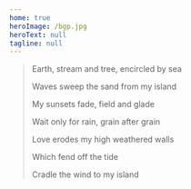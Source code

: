 ```yaml
---
home: true
heroImage: /bgp.jpg
heroText: null
tagline: null
---
```


> Earth, stream and tree, encircled by sea
>
> Waves sweep the sand from my island
>
> My sunsets fade, field and glade
>
> Wait only for rain, grain after grain
>
> Love erodes my high weathered walls
>
> Which fend off the tide
>
> Cradle the wind to my island